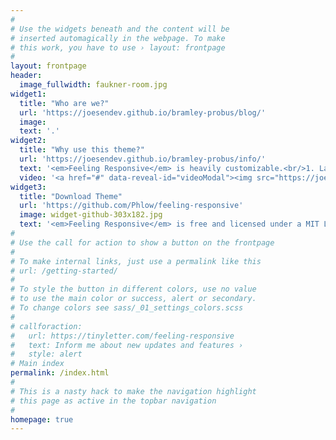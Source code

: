 ```yaml
---
#
# Use the widgets beneath and the content will be
# inserted automagically in the webpage. To make
# this work, you have to use › layout: frontpage
#
layout: frontpage
header:
  image_fullwidth: faukner-room.jpg
widget1:
  title: "Who are we?"
  url: 'https://joesendev.github.io/bramley-probus/blog/'
  image: 
  text: '.'
widget2:
  title: "Why use this theme?"
  url: 'https://joesendev.github.io/bramley-probus/info/'
  text: '<em>Feeling Responsive</em> is heavily customizable.<br/>1. Language-Support :)<br/>2. Optimized for speed and it&#39;s responsive.<br/>3. Built on <a href="http://foundation.zurb.com/">Foundation Framework</a>.<br/>4. Seven different Headers.<br/>5. Customizable navigation, footer,...'
  video: '<a href="#" data-reveal-id="videoModal"><img src="https://joesendev.github.io/bramley-probus/images/start-video-feeling-responsive-302x182.jpg" width="302" height="182" alt=""/></a>'
widget3:
  title: "Download Theme"
  url: 'https://github.com/Phlow/feeling-responsive'
  image: widget-github-303x182.jpg
  text: '<em>Feeling Responsive</em> is free and licensed under a MIT License. Make it your own and start building. The code is well-documented and explains you how it works.'
#
# Use the call for action to show a button on the frontpage
#
# To make internal links, just use a permalink like this
# url: /getting-started/
#
# To style the button in different colors, use no value
# to use the main color or success, alert or secondary.
# To change colors see sass/_01_settings_colors.scss
#
# callforaction:  
#   url: https://tinyletter.com/feeling-responsive
#   text: Inform me about new updates and features ›
#   style: alert
# Main index  
permalink: /index.html
#
# This is a nasty hack to make the navigation highlight
# this page as active in the topbar navigation
#
homepage: true
---
```

<script>/*
<div id="videoModal" class="reveal-modal large" data-reveal="">
   <div class="flex-video widescreen vimeo" style="display: block;">
    <iframe width="1280" height="720" src="https://www.youtube.com/embed/3b5zCFSmVvU" frameborder="0" allowfullscreen></iframe>
  </div>
  <a class="close-reveal-modal">&#215;</a>
</div>
*/</script>